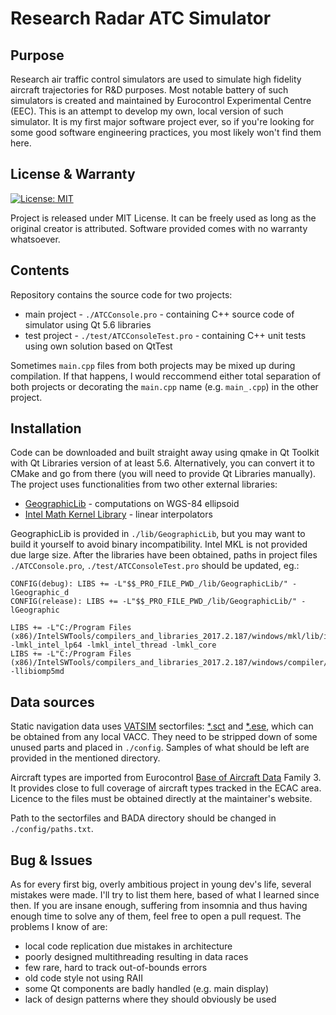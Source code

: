 # Research Radar ATC Simulator
## Purpose
Research air traffic control simulators are used to simulate high fidelity aircraft trajectories for R&D purposes. Most notable battery of such simulators is created and maintained by Eurocontrol Experimental Centre (EEC). This is an attempt to develop my own, local version of such simulator. It is my first major software project ever, so if you're looking for some good software engineering practices, you most likely won't find them here.

## License & Warranty
[![License: MIT](https://img.shields.io/badge/License-MIT-yellow.svg)](https://opensource.org/licenses/MIT)

Project is released under MIT License. It can be freely used as long as the original creator is attributed. Software provided comes with no warranty whatsoever.

## Contents
Repository contains the source code for two projects:
 - main project - `./ATCConsole.pro` - containing C++ source code of simulator using Qt 5.6 libraries
 - test project - `./test/ATCConsoleTest.pro` - containing C++ unit tests using own solution based on QtTest
 
Sometimes `main.cpp` files from both projects may be mixed up during compilation. If that happens, I would reccommend either total separation of both projects or decorating the `main.cpp` name (e.g. `main_.cpp`) in the other project.

## Installation
Code can be downloaded and built straight away using qmake in Qt Toolkit with Qt Libraries version of at least 5.6. Alternatively, you can convert it to CMake and go from there (you will need to provide Qt Libraries manually).
The project uses functionalities from two other external libraries:
 - [GeographicLib](https://geographiclib.sourceforge.io/) - computations on WGS-84 ellipsoid
 - [Intel Math Kernel Library](https://software.intel.com/en-us/mkl) - linear interpolators

GeographicLib is provided in `./lib/GeographicLib`, but you may want to build it yourself to avoid binary incompatibility. Intel MKL is not provided due large size. After the libraries have been obtained, paths in project files `./ATCConsole.pro`, `./test/ATCConsoleTest.pro` should be updated, eg.:
```
CONFIG(debug): LIBS += -L"$$_PRO_FILE_PWD_/lib/GeographicLib/" -lGeographic_d
CONFIG(release): LIBS += -L"$$_PRO_FILE_PWD_/lib/GeographicLib/" -lGeographic

LIBS += -L"C:/Program Files (x86)/IntelSWTools/compilers_and_libraries_2017.2.187/windows/mkl/lib/intel64_win" -lmkl_intel_lp64 -lmkl_intel_thread -lmkl_core
LIBS += -L"C:/Program Files (x86)/IntelSWTools/compilers_and_libraries_2017.2.187/windows/compiler/lib/intel64_win" -llibiomp5md
```

## Data sources
Static navigation data uses [VATSIM](https://www.vatsim.net/) sectorfiles: [*.sct](http://www1.metacraft.com/VRC/docs/doc.php?page=appendix_g) and [*.ese](http://www.euroscope.hu/mediawiki/index.php?title=ESE_Files_Description), which can be obtained from any local VACC. They need to be stripped down of some unused parts and placed in `./config`. Samples of what should be left are provided in the mentioned directory.

Aircraft types are imported from Eurocontrol [Base of Aircraft Data](http://www.eurocontrol.int/services/bada) Family 3. It provides close to full coverage of aircraft types tracked in the ECAC area. Licence to the files must be obtained directly at the maintainer's website. 

Path to the sectorfiles and BADA directory should be changed in `./config/paths.txt`.

## Bug & Issues
As for every first big, overly ambitious project in young dev's life, several mistakes were made. I'll try to list them here, based of what I learned since then. If you are insane enough, suffering from insomnia and thus having enough time to solve any of them, feel free to open a pull request. The problems I know of are:
 - local code replication due mistakes in architecture
 - poorly designed multithreading resulting in data races
 - few rare, hard to track out-of-bounds errors
 - old code style not using RAII
 - some Qt components are badly handled (e.g. main display)
 - lack of design patterns where they should obviously be used

